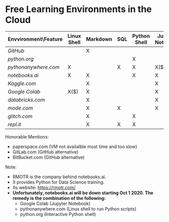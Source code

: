 # Free Learning Environments in the Cloud
 
Envvironment\Feature  | Linux Shell|  Markdown |   SQL |  Python Shell |  Jupyter Notebook |  Big Data (PySpark) |  Web  | Polyglot
---                   | ---        | ---       |   --- | ---           |         ---       | ---                 |   --- | ---
*GitHub*              |            |     X     |       |               |                   |                     |       | 
*python.org*          |            |           |       |    X          |                   |                     |       | 
*pythonanywhere.com*  |      X     |           |  X    |    X          |         X($)      |                     |   X   | 
*notebooks.ai*        |      X     |     X     |       |    X          |         X         |                     |   X   | 
*Kaggle.com*          |            |     X     |       |               |         X         |                     |       | 
*Google Colab*        |   X($)     |     X     |       |               |         X         |           X         |       | 
*databricks.com*      |            |     X     |       |               |         X         |           X         |       | 
*mode.com*            |            |     X     |   X   |               |         X         |                     |       | 
*glitch.com*          |            |     X     |       |          X    |                   |                     |   X   | 
*repl.it*             |            |     X     |   X   |          X    |                   |                     |       |    X

 
Honorable Mentions:
- paperspace.com (VM not availalble most time and too slow)
- GitLab.com (GitHub alternative)
- BitBucket.com (GitHub alternative)

Note: 
- RMOTR is the company behind notebooks.ai. 
- It provides Python for Data Science training. 
- Its website: https://rmotr.com/
- **Unfortunately, notebooks.ai will be down starting Oct 1 2020. The remedy is the combination of the following:**
    - Google Colab (Jupyter Notebook)
    - pythonanywhere.com (Linux shell to run Python scripts)
    - python.org (Interactive Python shell)  
    
